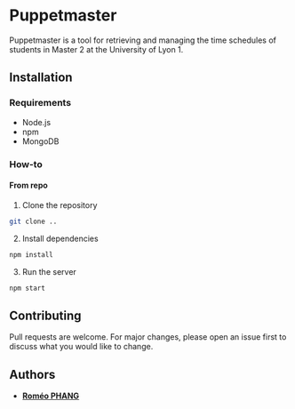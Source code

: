 # Puppetmaster

Puppetmaster is a tool for retrieving and managing the time schedules of students in Master 2 at the University of Lyon 1.

## Installation

### Requirements

- Node.js
- npm
- MongoDB

### How-to

#### From repo

1. Clone the repository

```bash
git clone ..
```

2. Install dependencies

```bash
npm install
```

3. Run the server

```bash
npm start
```

## Contributing

Pull requests are welcome. For major changes, please open an issue first to discuss what you would like to change.

## Authors

- [**Roméo PHANG**](https://github.com/rphang)
